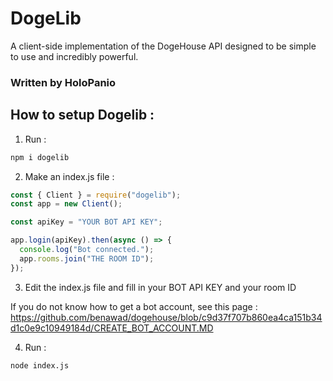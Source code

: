 # DogeLib
A client-side implementation of the DogeHouse API designed to be simple to use and incredibly powerful.

### Written by HoloPanio

## How to setup Dogelib : 
1. Run : 

```bash
npm i dogelib
```

2. Make an index.js file : 

```js
const { Client } = require("dogelib");
const app = new Client();

const apiKey = "YOUR BOT API KEY";

app.login(apiKey).then(async () => {
  console.log("Bot connected.");
  app.rooms.join("THE ROOM ID");
});
```

3. Edit the index.js file and fill in your BOT API KEY and your room ID 

If you do not know how to get a bot account, see this page : https://github.com/benawad/dogehouse/blob/c9d37f707b860ea4ca151b34d1c0e9c10949184d/CREATE_BOT_ACCOUNT.MD 
 
4. Run : 

```bash
node index.js
```
